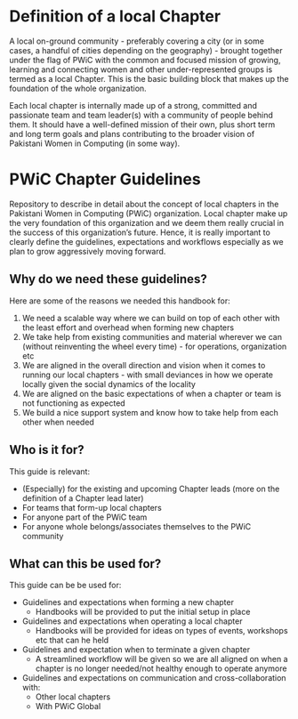 # Definition of a local Chapter
A local on-ground community - preferably covering a city (or in some cases, a handful of cities depending on the geography)  - brought together under the flag of PWiC with the common and focused mission of growing, learning and connecting women and other under-represented groups is termed as a local Chapter. This is the basic building block that makes up the foundation of the whole organization.

Each local chapter is internally made up of a strong, committed and passionate team and team leader(s) with a community of people behind them. It should have a well-defined mission of their own, plus short term and long term goals and plans contributing to the broader vision of Pakistani Women in Computing (in some way).

# PWiC Chapter Guidelines
Repository to describe in detail about the concept of local chapters in the Pakistani Women in Computing (PWiC) organization. Local chapter make up the very foundation of this organization and we deem them really crucial in the success of this organization’s future. Hence, it is really important to clearly define the guidelines, expectations and workflows especially as we plan to grow aggressively moving forward. 

## Why do we need these guidelines?
Here are some of the reasons we needed this handbook for:
1. We need a scalable way where we can build on top of each other with the least effort and overhead when forming new chapters
2. We take help from existing communities and material wherever we can (without reinventing the wheel every time) - for operations, organization etc
3. We are aligned in the overall direction and vision when it comes to running our local chapters - with small deviances in how we operate locally given the social dynamics of the locality
4. We are aligned on the basic expectations of when a chapter or team is not functioning as expected
5. We build a nice support system and know how to take help from each other when needed

## Who is it for?
This guide is relevant:
* (Especially) for the existing and upcoming Chapter leads (more on the definition of a Chapter lead later)
* For teams that form-up local chapters
* For anyone part of the PWiC team 
* For anyone whole belongs/associates themselves to the PWiC community

## What can this be used for?
This guide can be be used for:
* Guidelines and expectations when forming a new chapter
  * Handbooks will be provided to put the initial setup in place
* Guidelines and expectations when operating a local chapter 
  * Handbooks will be provided for ideas on types of events, workshops etc that can he held
* Guidelines and expectation when to terminate a given chapter 
  * A streamlined workflow will be given so we are all aligned on when a chapter is no longer needed/not healthy enough to operate anymore
* Guidelines and expectations on communication and cross-collaboration with:
  * Other local chapters
  * With PWiC Global
